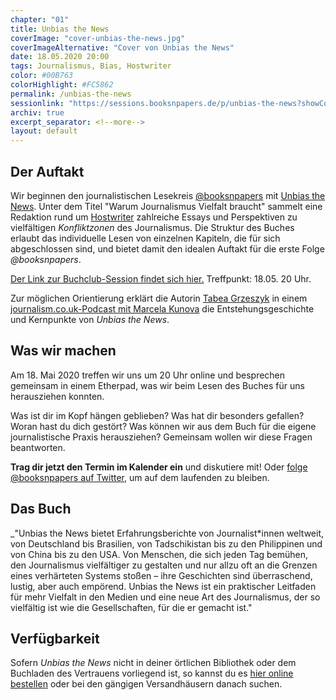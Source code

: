 ```yaml
---
chapter: "01"
title: Unbias the News
coverImage: "cover-unbias-the-news.jpg"
coverImageAlternative: "Cover von Unbias the News"
date: 18.05.2020 20:00
tags: Journalismus, Bias, Hostwriter
color: #00B763
colorHighlight: #FC5862
permalink: /unbias-the-news
sessionlink: "https://sessions.booksnpapers.de/p/unbias-the-news?showControls=true&showChat=true&showLineNumbers=true&useMonospaceFont=false"
archiv: true
excerpt_separator: <!--more-->
layout: default
---
```


<section markdown="1">

## Der Auftakt

Wir beginnen den journalistischen Lesekreis [@booksnpapers](https://twitter.com/booksnpapers) mit [Unbias the News](https://unbiasthenews.org/). Unter dem Titel "Warum Journalismus Vielfalt braucht" sammelt eine Redaktion rund um [Hostwriter](https://twitter.com/hostwriter) zahlreiche Essays und Perspektiven zu vielfältigen _Konfliktzonen_ des Journalismus. Die Struktur des Buches erlaubt das individuelle Lesen von einzelnen Kapiteln, die für sich abgeschlossen sind, und bietet damit den idealen Auftakt für die erste Folge _@booksnpapers_.<!--more-->

<a href="https://unbias-the-news.booksnpapers.de/" style="color: {{ colorHighlight }}}">Der Link zur Buchclub-Session findet sich hier.</a> Treffpunkt: 18.05. 20 Uhr.

Zur möglichen Orientierung erklärt die Autorin [Tabea Grzeszyk](https://twitter.com/tabeszyk) in einem [journalism.co.uk-Podcast mit Marcela Kunova](https://www.journalism.co.uk/podcast/-diversity-is-not-about-political-correctness-it-s-about-quality-journalism-/s399/a743875/) die Entstehungsgeschichte und Kernpunkte von _Unbias the News_. 

</section>

<section markdown="1">

## Was wir machen

Am 18. Mai 2020 treffen wir uns um 20 Uhr online und besprechen gemeinsam in einem Etherpad, was wir beim Lesen des Buches für uns herausziehen konnten.

Was ist dir im Kopf hängen geblieben? Was hat dir besonders gefallen? Woran hast du dich gestört? Was können wir aus dem Buch für die eigene journalistische Praxis herausziehen? Gemeinsam wollen wir diese Fragen beantworten.

**Trag dir jetzt den Termin im Kalender ein** und diskutiere mit! Oder [folge @booksnpapers auf Twitter](https://twitter.com/booksnpapers), um auf dem laufenden zu bleiben.

</section>

<section markdown="1">

## Das Buch

_"Unbias the News bietet Erfahrungsberichte von Journalist*innen weltweit, von Deutschland bis Brasilien, von Tadschikistan bis zu den Philippinen und von China bis zu den USA. Von Menschen, die sich jeden Tag bemühen, den Journalismus vielfältiger zu gestalten und nur allzu oft an die Grenzen eines verhärteten Systems stoßen – ihre Geschichten sind überraschend, lustig, aber auch empörend. Unbias the News ist ein praktischer Leitfaden für mehr Vielfalt in den Medien und eine neue Art des Journalismus, der so vielfältig ist wie die Gesellschaften, für die er gemacht ist." 

</section>

<section markdown="1">

## Verfügbarkeit

Sofern _Unbias the News_ nicht in deiner örtlichen Bibliothek oder dem Buchladen des Vertrauens vorliegend ist, so kannst du es [hier online bestellen](https://shop.correctiv.org/detail/index/sArticle/29/sCategory/5) oder bei den gängigen Versandhäusern danach suchen.

</section>